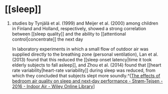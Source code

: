 # [[sleep]]
1. studies by Tynjälä et al. (1999) and Meijer et al. (2000) among children in Finland and Holland, respectively, showed a strong correlation between [[sleep quality]] and the ability to [[attentional control|concentrate]] the next day
   
   In laboratory experiments in which a small flow of outdoor air was supplied directly to the breathing zone (personal ventilation), Lan et al. (2013) found that this reduced the [[sleep onset latency|time it took elderly subjects to fall asleep]], and Zhou et al. (2014) found that [[heart rate variability|heart-rate variability]] during sleep was reduced, from which they concluded that subjects slept more soundly.^[[The effects of bedroom air quality on sleep and next‐day performance - Strøm‐Tejsen - 2016 - Indoor Air - Wiley Online Library](https://onlinelibrary.wiley.com/doi/10.1111/ina.12254)]